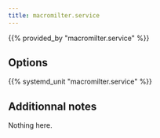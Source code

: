 ```yaml
---
title: macromilter.service
---
```


{{% provided_by "macromilter.service" %}}

## Options

{{% systemd_unit "macromilter.service" %}}

## Additionnal notes

Nothing here.